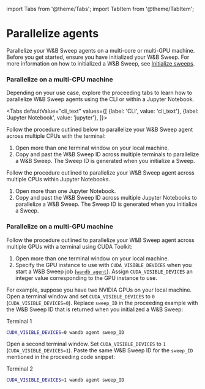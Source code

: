 import Tabs from '@theme/Tabs';
import TabItem from '@theme/TabItem';

# Parallelize agents

Parallelize your W&B Sweep agents on a multi-core or multi-GPU machine. Before you get started, ensure you have initialized your W&B Sweep. For more information on how to initialized a W&B Sweep, see [Initialize sweeps](https://docs.wandb.ai/guides/sweeps/initialize-sweeps).

### Parallelize on a multi-CPU machine

Depending on your use case, explore the proceeding tabs to learn how to parallelize W&B Sweep agents using the CLI or within a Jupyter Notebook.


<Tabs
  defaultValue="cli_text"
  values={[
    {label: 'CLI', value: 'cli_text'},
    {label: 'Jupyter Notebook', value: 'jupyter'},
  ]}>
  <TabItem value="cli_text">

Follow the procedure outlined below to parallelize your W&B Sweep agent across multiple CPUs with the terminal:  

1. Open more than one terminal window on your local machine.
2. Copy and past the W&B Sweep ID across multiple terminals to parallelize a W&B Sweep. The Sweep ID is generated when you initialize a Sweep.


  </TabItem>
  <TabItem value="jupyter">

Follow the procedure outlined to parallelize your W&B Sweep agent across multiple CPUs within Jupyter Notebooks.  

1. Open more than one Jupyter Notebook.
2. Copy and past the W&B Sweep ID across multiple Jupyter Notebooks to parallelize a W&B Sweep. The Sweep ID is generated when you initialize a Sweep.


  </TabItem>
</Tabs>

### Parallelize on a multi-GPU machine

Follow the procedure outlined to parallelize your W&B Sweep agent across multiple GPUs with a terminal using CUDA Toolkit:

1. Open more than one terminal window on your local machine.
2. Specify the GPU instance to use with `CUDA_VISIBLE_DEVICES` when you start a W&B Sweep job ([`wandb agent`](https://docs.wandb.ai/ref/cli/wandb-agent)). Assign `CUDA_VISIBLE_DEVICES` an integer value corresponding to the GPU instance to use.

For example, suppose you have two NVIDIA GPUs on your local machine. Open a terminal window and set `CUDA_VISIBLE_DEVICES` to `0` (`CUDA_VISIBLE_DEVICES=0`). Replace `sweep_ID` in the proceeding example with the W&B Sweep ID that is returned when you initialized a W&B Sweep:

Terminal 1

```bash
CUDA_VISIBLE_DEVICES=0 wandb agent sweep_ID
```

Open a second terminal window. Set `CUDA_VISIBLE_DEVICES` to `1` (`CUDA_VISIBLE_DEVICES=1`). Paste the same W&B Sweep ID for the `sweep_ID` mentioned in the proceeding code snippet:

Terminal 2

```bash
CUDA_VISIBLE_DEVICES=1 wandb agent sweep_ID
```
